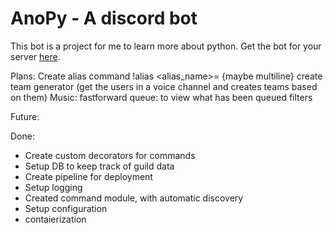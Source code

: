 # AnoPy - A discord bot

This bot is a project for me to learn more about python.
Get the bot for your server [here](https://discord.com/api/oauth2/authorize?client_id=1062042796871135282&permissions=3213376&scope=bot).

Plans:
Create alias command !alias <alias_name>=<command> <command arguments> {maybe multiline}
create team generator (get the users in a voice channel and creates teams based on them)
Music:
  fastforward
  queue: to view what has been queued
  filters
  

Future:


Done:

- Create custom decorators for commands
- Setup DB to keep track of guild data
- Create pipeline for deployment
- Setup logging
- Created command module, with automatic discovery
- Setup configuration
- contaierization
